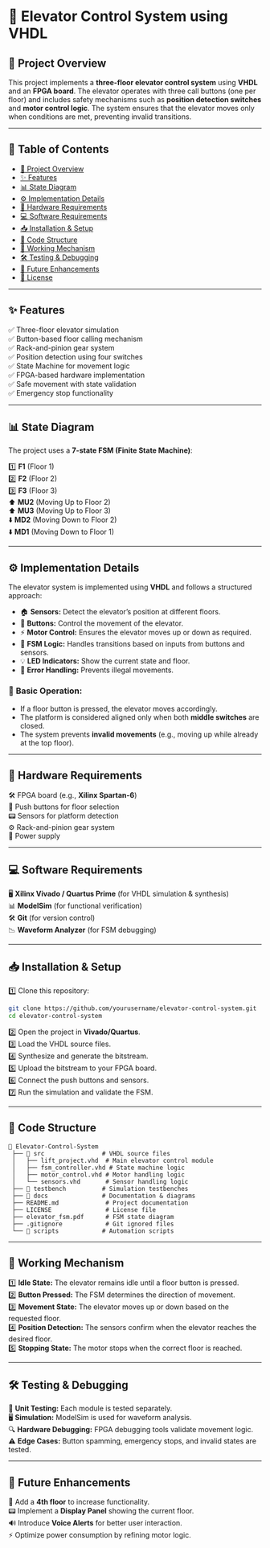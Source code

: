 # 🚀 **Elevator Control System using VHDL**

## 📌 **Project Overview**
This project implements a **three-floor elevator control system** using **VHDL** and an **FPGA board**. The elevator operates with three call buttons (one per floor) and includes safety mechanisms such as **position detection switches** and **motor control logic**. The system ensures that the elevator moves only when conditions are met, preventing invalid transitions.

---
## 📜 **Table of Contents**
- [🚀 Project Overview](#-project-overview)
- [✨ Features](#-features)
- [📊 State Diagram](#-state-diagram)
- [⚙️ Implementation Details](#-implementation-details)
- [🔌 Hardware Requirements](#-hardware-requirements)
- [💻 Software Requirements](#-software-requirements)
- [📥 Installation & Setup](#-installation--setup)
- [📂 Code Structure](#-code-structure)
- [🔄 Working Mechanism](#-working-mechanism)
- [🛠️ Testing & Debugging](#-testing--debugging)
- [🚀 Future Enhancements](#-future-enhancements)
- [📜 License](#-license)

---
## ✨ **Features**
✅ Three-floor elevator simulation  
✅ Button-based floor calling mechanism  
✅ Rack-and-pinion gear system  
✅ Position detection using four switches  
✅ State Machine for movement logic  
✅ FPGA-based hardware implementation  
✅ Safe movement with state validation  
✅ Emergency stop functionality  

---
## 📊 **State Diagram**
The project uses a **7-state FSM (Finite State Machine)**:

1️⃣ **F1** (Floor 1)  
2️⃣ **F2** (Floor 2)  
3️⃣ **F3** (Floor 3)  
⬆️ **MU2** (Moving Up to Floor 2)  
⬆️ **MU3** (Moving Up to Floor 3)  
⬇️ **MD2** (Moving Down to Floor 2)  
⬇️ **MD1** (Moving Down to Floor 1)  

---
## ⚙️ **Implementation Details**
The elevator system is implemented using **VHDL** and follows a structured approach:
- 🏠 **Sensors:** Detect the elevator’s position at different floors.
- 🔘 **Buttons:** Control the movement of the elevator.
- ⚡ **Motor Control:** Ensures the elevator moves up or down as required.
- 🔄 **FSM Logic:** Handles transitions based on inputs from buttons and sensors.
- 💡 **LED Indicators:** Show the current state and floor.
- 🚨 **Error Handling:** Prevents illegal movements.

### 🎯 **Basic Operation:**
- If a floor button is pressed, the elevator moves accordingly.
- The platform is considered aligned only when both **middle switches** are closed.
- The system prevents **invalid movements** (e.g., moving up while already at the top floor).

---
## 🔌 **Hardware Requirements**
🛠️ FPGA board (e.g., **Xilinx Spartan-6**)  
🔘 Push buttons for floor selection  
📟 Sensors for platform detection  
⚙️ Rack-and-pinion gear system  
🔌 Power supply  

---
## 💻 **Software Requirements**
🖥️ **Xilinx Vivado / Quartus Prime** (for VHDL simulation & synthesis)  
📊 **ModelSim** (for functional verification)  
🛠️ **Git** (for version control)  
📉 **Waveform Analyzer** (for FSM debugging)  

---
## 📥 **Installation & Setup**
1️⃣ Clone this repository:
   ```sh
   git clone https://github.com/yourusername/elevator-control-system.git
   cd elevator-control-system
   ```
2️⃣ Open the project in **Vivado/Quartus**.  
3️⃣ Load the VHDL source files.  
4️⃣ Synthesize and generate the bitstream.  
5️⃣ Upload the bitstream to your FPGA board.  
6️⃣ Connect the push buttons and sensors.  
7️⃣ Run the simulation and validate the FSM.  

---
## 📂 **Code Structure**
```
📂 Elevator-Control-System
 ├── 📂 src                # VHDL source files
 │   ├── lift_project.vhd  # Main elevator control module
 │   ├── fsm_controller.vhd # State machine logic
 │   ├── motor_control.vhd # Motor handling logic
 │   └── sensors.vhd       # Sensor handling logic
 ├── 📂 testbench          # Simulation testbenches
 ├── 📂 docs               # Documentation & diagrams
 ├── README.md             # Project documentation
 ├── LICENSE               # License file
 ├── elevator_fsm.pdf      # FSM state diagram
 ├── .gitignore            # Git ignored files
 └── 📂 scripts            # Automation scripts
```

---
## 🔄 **Working Mechanism**
1️⃣ **Idle State:** The elevator remains idle until a floor button is pressed.  
2️⃣ **Button Pressed:** The FSM determines the direction of movement.  
3️⃣ **Movement State:** The elevator moves up or down based on the requested floor.  
4️⃣ **Position Detection:** The sensors confirm when the elevator reaches the desired floor.  
5️⃣ **Stopping State:** The motor stops when the correct floor is reached.  

---
## 🛠️ **Testing & Debugging**
🧪 **Unit Testing:** Each module is tested separately.  
🖥️ **Simulation:** ModelSim is used for waveform analysis.  
🔍 **Hardware Debugging:** FPGA debugging tools validate movement logic.  
⚠️ **Edge Cases:** Button spamming, emergency stops, and invalid states are tested.  

---
## 🚀 **Future Enhancements**
📶 Add a **4th floor** to increase functionality.  
📟 Implement a **Display Panel** showing the current floor.  
🔊 Introduce **Voice Alerts** for better user interaction.  
⚡ Optimize power consumption by refining motor logic.  

